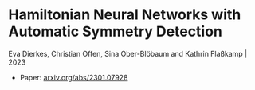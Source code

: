 <h1>Hamiltonian Neural Networks with Automatic Symmetry Detection</h1>
Eva Dierkes, Christian Offen, Sina Ober-Blöbaum and Kathrin Flaßkamp | 2023

* Paper: <a href="https://arxiv.org/abs/2301.07928">arxiv.org/abs/2301.07928</a>
